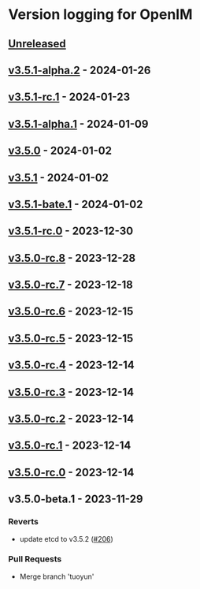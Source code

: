 # Version logging for OpenIM

<!-- BEGIN MUNGE: GENERATED_TOC -->

<!-- END MUNGE: GENERATED_TOC -->

<a name="unreleased"></a>
## [Unreleased]


<a name="v3.5.1-alpha.2"></a>
## [v3.5.1-alpha.2] - 2024-01-26

<a name="v3.5.1-rc.1"></a>
## [v3.5.1-rc.1] - 2024-01-23

<a name="v3.5.1-alpha.1"></a>
## [v3.5.1-alpha.1] - 2024-01-09

<a name="v3.5.0"></a>
## [v3.5.0] - 2024-01-02

<a name="v3.5.1"></a>
## [v3.5.1] - 2024-01-02

<a name="v3.5.1-bate.1"></a>
## [v3.5.1-bate.1] - 2024-01-02

<a name="v3.5.1-rc.0"></a>
## [v3.5.1-rc.0] - 2023-12-30

<a name="v3.5.0-rc.8"></a>
## [v3.5.0-rc.8] - 2023-12-28

<a name="v3.5.0-rc.7"></a>
## [v3.5.0-rc.7] - 2023-12-18

<a name="v3.5.0-rc.6"></a>
## [v3.5.0-rc.6] - 2023-12-15

<a name="v3.5.0-rc.5"></a>
## [v3.5.0-rc.5] - 2023-12-15

<a name="v3.5.0-rc.4"></a>
## [v3.5.0-rc.4] - 2023-12-14

<a name="v3.5.0-rc.3"></a>
## [v3.5.0-rc.3] - 2023-12-14

<a name="v3.5.0-rc.2"></a>
## [v3.5.0-rc.2] - 2023-12-14

<a name="v3.5.0-rc.1"></a>
## [v3.5.0-rc.1] - 2023-12-14

<a name="v3.5.0-rc.0"></a>
## [v3.5.0-rc.0] - 2023-12-14

<a name="v3.5.0-beta.1"></a>
## v3.5.0-beta.1 - 2023-11-29
### Reverts
- update etcd to v3.5.2 ([#206](https://github.com/openimsdk/open-im-server/issues/206))

### Pull Requests
- Merge branch 'tuoyun'


[Unreleased]: https://github.com/openimsdk/open-im-server/compare/v3.5.1-alpha.2...HEAD
[v3.5.1-alpha.2]: https://github.com/openimsdk/open-im-server/compare/v3.5.1-rc.1...v3.5.1-alpha.2
[v3.5.1-rc.1]: https://github.com/openimsdk/open-im-server/compare/v3.5.1-alpha.1...v3.5.1-rc.1
[v3.5.1-alpha.1]: https://github.com/openimsdk/open-im-server/compare/v3.5.0...v3.5.1-alpha.1
[v3.5.0]: https://github.com/openimsdk/open-im-server/compare/v3.5.1...v3.5.0
[v3.5.1]: https://github.com/openimsdk/open-im-server/compare/v3.5.1-bate.1...v3.5.1
[v3.5.1-bate.1]: https://github.com/openimsdk/open-im-server/compare/v3.5.1-rc.0...v3.5.1-bate.1
[v3.5.1-rc.0]: https://github.com/openimsdk/open-im-server/compare/v3.5.0-rc.8...v3.5.1-rc.0
[v3.5.0-rc.8]: https://github.com/openimsdk/open-im-server/compare/v3.5.0-rc.7...v3.5.0-rc.8
[v3.5.0-rc.7]: https://github.com/openimsdk/open-im-server/compare/v3.5.0-rc.6...v3.5.0-rc.7
[v3.5.0-rc.6]: https://github.com/openimsdk/open-im-server/compare/v3.5.0-rc.5...v3.5.0-rc.6
[v3.5.0-rc.5]: https://github.com/openimsdk/open-im-server/compare/v3.5.0-rc.4...v3.5.0-rc.5
[v3.5.0-rc.4]: https://github.com/openimsdk/open-im-server/compare/v3.5.0-rc.3...v3.5.0-rc.4
[v3.5.0-rc.3]: https://github.com/openimsdk/open-im-server/compare/v3.5.0-rc.2...v3.5.0-rc.3
[v3.5.0-rc.2]: https://github.com/openimsdk/open-im-server/compare/v3.5.0-rc.1...v3.5.0-rc.2
[v3.5.0-rc.1]: https://github.com/openimsdk/open-im-server/compare/v3.5.0-rc.0...v3.5.0-rc.1
[v3.5.0-rc.0]: https://github.com/openimsdk/open-im-server/compare/v3.5.0-beta.1...v3.5.0-rc.0
